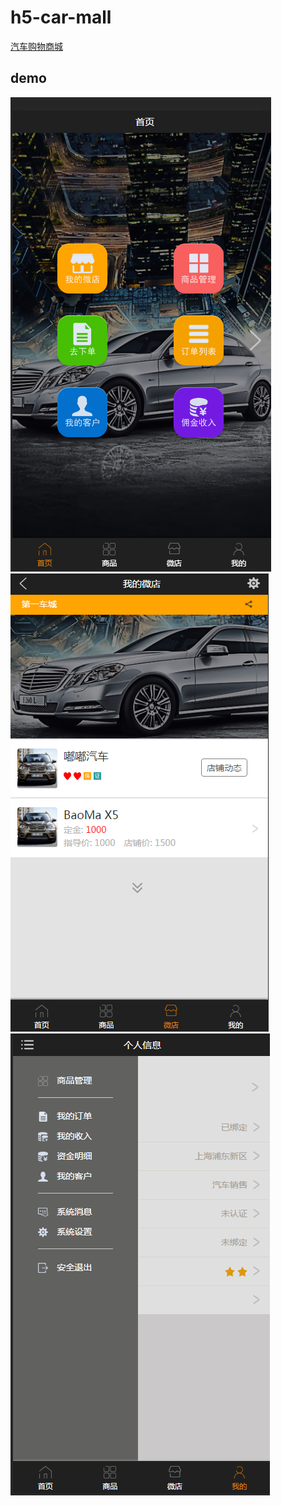 # h5-car-mall
  [汽车购物商城](https://tristandongmaster.github.io/h5-car-mall/src/html/home.html)

## demo
  ![DEMO](./src/images/demo.png)
  ![DEMO](./src/images/demo1.png)
  ![DEMO](./src/images/demo2.png)